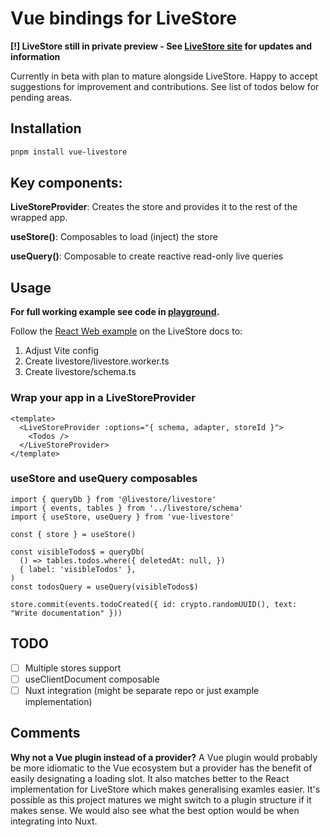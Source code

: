 # Vue bindings for LiveStore

**[!] LiveStore still in private preview - See [LiveStore site](https://livestore.dev/) for updates and information**

Currently in beta with plan to mature alongside LiveStore. Happy to accept suggestions for improvement and contributions. See list of todos below for pending areas.

## Installation
```bash
pnpm install vue-livestore
```

## Key components:

**LiveStoreProvider**: Creates the store and provides it to the rest of the wrapped app.

**useStore()**: Composables to load (inject) the store

**useQuery()**: Composable to create reactive read-only live queries

## Usage

**For full working example see code in [playground](https://github.com/slashv/vue-livestore/tree/main/playground).**

Follow the [React Web example](https://dev.docs.livestore.dev/getting-started/react-web/) on the LiveStore docs to:
1. Adjust Vite config
2. Create livestore/livestore.worker.ts
3. Create livestore/schema.ts

### Wrap your app in a LiveStoreProvider

```vue
<template>
  <LiveStoreProvider :options="{ schema, adapter, storeId }">
    <Todos />
  </LiveStoreProvider>
</template>
```

### useStore and useQuery composables

```vue
import { queryDb } from '@livestore/livestore'
import { events, tables } from '../livestore/schema'
import { useStore, useQuery } from 'vue-livestore'

const { store } = useStore()

const visibleTodos$ = queryDb(
  () => tables.todos.where({ deletedAt: null, })
  { label: 'visibleTodos' },
)
const todosQuery = useQuery(visibleTodos$)

store.commit(events.todoCreated({ id: crypto.randomUUID(), text: "Write documentation" }))
```

## TODO
- [ ] Multiple stores support
- [ ] useClientDocument composable
- [ ] Nuxt integration (might be separate repo or just example implementation)

## Comments
**Why not a Vue plugin instead of a provider?**
A Vue plugin would probably be more idiomatic to the Vue ecosystem but a provider has the benefit of easily designating a loading slot. It also matches better to the React implementation for LiveStore which makes generalising examles easier. It's possible as this project matures we might switch to a plugin structure if it makes sense. We would also see what the best option would be when integrating into Nuxt.